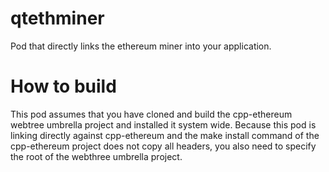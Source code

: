 # qtethminer
Pod that directly links the ethereum miner into your application.

# How to build
This pod assumes that you have cloned and build the cpp-ethereum webtree umbrella project and installed it system wide. Because this pod is linking directly against cpp-ethereum and the make install command of the cpp-ethereum project does not copy all headers, you also need to specify the root of the webthree umbrella project.
